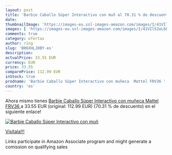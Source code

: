 ```yaml
---
layout: post
title: 'Barbie Caballo Súper Interactivo con muñ al 70.31 % de descuento'
date: 
thumbnailImage: 'https://images-eu.ssl-images-amazon.com/images/I/41VIl52oLbL._SL200_.jpg'
images: [ 'https://images-eu.ssl-images-amazon.com/images/I/41VIl52oLbL._SL200_.jpg' ]
comments: true
category: ofertas
author: ring
slug: 'B06XHLJDBY-es'
description:
actualPrice: 33.55 EUR
currency: EUR
price: 33.55
comparePrice: 112.99 EUR
inStock: true
prodname: 'Barbie Caballo Súper Interactivo con muñeca  Mattel FRV36 '
country: 'es'
---
```


Ahora mismo tienes [Barbie Caballo Súper Interactivo con muñeca  Mattel FRV36 ](https://www.amazon.es/dp/B06XHLJDBY/?tag=tolees-21) a 33.55 EUR (original: 112.99 EUR) (70.31 %  de descuento) en el siguiente enlace!

[![Barbie Caballo Súper Interactivo con muñ](https://images-eu.ssl-images-amazon.com/images/I/41VIl52oLbL._SL200_.jpg)](https://www.amazon.es/dp/B06XHLJDBY/?tag=tolees-21)

[Visítala!!!](https://www.amazon.es/dp/B06XHLJDBY/?tag=tolees-21)

Links participate in Amazon Associate program and might generate a comission on qualifying sales
